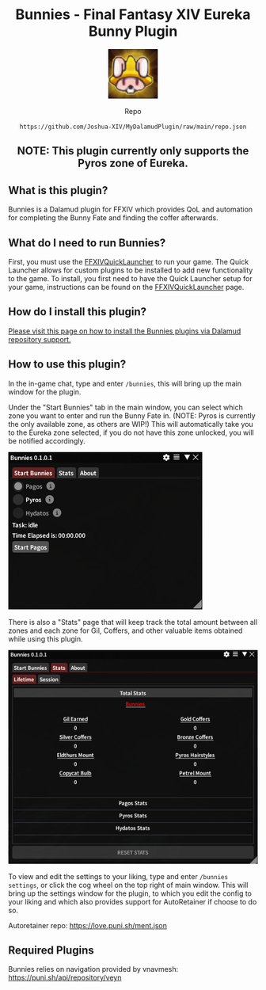 <div align="center">

# Bunnies - Final Fantasy XIV Eureka Bunny Plugin

<img src="https://raw.githubusercontent.com/Joshua-XIV/Bunnies/master/Bunnies/Resources/Images/bunnyMudra.png" alt="Bunnies Icon Text" width="100" height="100">

Repo
```
https://github.com/Joshua-XIV/MyDalamudPlugin/raw/main/repo.json
```

## NOTE: This plugin currently only supports the Pyros zone of Eureka.

<div align="left">

## What is this plugin?
Bunnies is a Dalamud plugin for FFXIV which provides QoL and automation for completing the Bunny Fate and finding the coffer afterwards.

## What do I need to run Bunnies?
First, you must use the [FFXIVQuickLauncher](https://github.com/goatcorp/FFXIVQuickLauncher) to run your game. The Quick Launcher allows for custom plugins to be installed to add new functionality to the game. To install, you first need to have the Quick Launcher setup for your game, instructions can be found on the [FFXIVQuickLauncher](https://github.com/goatcorp/FFXIVQuickLauncher) page.

## How do I install this plugin?
[Please visit this page on how to install the Bunnies plugins via Dalamud repository support.](https://github.com/Joshua-XIV/MyDalamudPlugin)

## How to use this plugin?
In the in-game chat, type and enter `/bunnies`, this will bring up the main window for the plugin.

Under the "Start Bunnies" tab in the main window, you can select which zone you want to enter and run the Bunny Fate in. (NOTE: Pyros is currently the only available zone, as others are WIP!)
This will automatically take you to the Eureka zone selected, if you do not have this zone unlocked, you will be notified accordingly. 

![Bunnies Start Window](https://raw.githubusercontent.com/Joshua-XIV/Bunnies/master/Bunnies/Resources/Images/BunniesStartWindow.png)

There is also a "Stats" page that will keep track the total amount between all zones and each zone for Gil, Coffers, and other valuable items obtained while using this plugin. 

![Bunnies Stats Window](https://raw.githubusercontent.com/Joshua-XIV/Bunnies/master/Bunnies/Resources/Images/BunniesStatsWindow.png)

To view and edit the settings to your liking,  type and enter `/bunnies settings`, or click the cog wheel on the top right of main window. This will bring up the settings window for the plugin, to which you edit the config to your liking and which also provides support for AutoRetainer if choose to do so.

Autoretainer repo: https://love.puni.sh/ment.json

## Required Plugins
Bunnies relies on navigation provided by vnavmesh: https://puni.sh/api/repository/veyn
